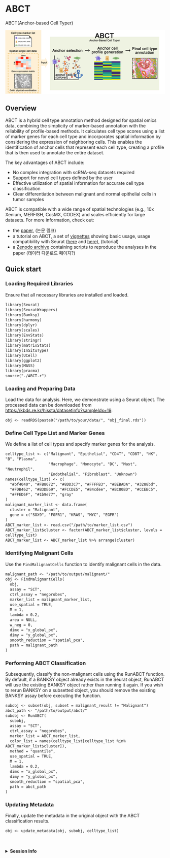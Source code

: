 # ABCT
ABCT(Anchor-based Cell Typer)

![Graphical Abstract](images/graphical_abstract.png)


## Overview

ABCT is a hybrid cell type annotation method designed for spatial omics data, combining the simplicity of marker-based annotation with the reliability of profile-based methods. It calculates cell type scores using a list of marker genes for each cell type and incorporates spatial information by considering the expression of neighboring cells. This enables the identification of anchor cells that represent each cell type, creating a profile that is then used to annotate the entire dataset.

The key advantages of ABCT include:

- No complex integration with scRNA-seq datasets required
- Support for novel cell types defined by the user
- Effective utilization of spatial information for accurate cell type classification
- Clear differentiation between malignant and normal epithelial cells in tumor samples

ABCT is compatible with a wide range of spatial technologies (e.g., 10x Xenium, MERFISH, CosMX, CODEX) and scales efficiently for large datasets. For more information, check out:

- the [paper](https://www.nature.com/articles/s41588-024-01664-3), (논문 링크)
- a tutorial on ABCT, a set of [vignettes](https://prabhakarlab.github.io/Banksy) showing basic usage, usage compatibility with Seurat ([here](https://github.com/satijalab/seurat-wrappers/blob/master/docs/banksy.md) and [here](https://satijalab.org/seurat/articles/visiumhd_analysis_vignette#identifying-spatially-defined-tissue-domains)),  (tutorial)
- a [Zenodo archive](https://zenodo.org/records/10258795) containing scripts to reproduce the analyses in the paper (데이터 다운로드 페이지?)





## Quick start
### Loading Required Libraries
Ensure that all necessary libraries are installed and loaded.

```{r libraries}
library(Seurat)
library(SeuratWrappers)
library(Banksy)
library(harmony)
library(dplyr)
library(scales)
library(EnvStats)
library(stringr)
library(matrixStats)
library(InSituType)
library(UCell)
library(ggplot2)
library(MASS)
library(pracma)
source("./ABCT.r")
```

### Loading and Preparing Data
Load the data for analysis. Here, we demonstrate using a Seurat object. The processed data can be downloaded from https://kbds.re.kr/hissta/datasetinfo?sampleIdx=19.
```{r load-data}
obj <- readRDS(paste0("/path/to/your/data/", "obj_final.rds"))
```

### Define Cell Type List and Marker Genes
We define a list of cell types and specify marker genes for the analysis.
```{r cell-types}
celltype_list <- c("Malignant", "Epithelial", "CD4T", "CD8T", "NK", "B", "Plasma",
                   "Macrophage", "Monocyte", "DC", "Mast", "Neutrophil", 
                   "Endothelial", "Fibroblast", "Unknown")
names(celltype_list) <- c(
  "#bf4040", "#FB8072", "#8DD3C7", "#FFFFB3", "#BEBADA", "#3288bd", 
  "#FDB462", "#B3DE69", "#FCCDE5", "#84cdee", "#BC80BD", "#CCEBC5", 
  "#FFED6F", "#1b9e77", "gray"
)
malignant_marker_list <- data.frame(
  cluster = "Malignant",
  gene = c("SOX9", "FGFR1", "KRAS", "MYC", "EGFR")
)
ABCT_marker_list <- read.csv("/path/to/marker_list.csv")
ABCT_marker_list$cluster <- factor(ABCT_marker_list$cluster, levels = celltype_list)
ABCT_marker_list <- ABCT_marker_list %>% arrange(cluster)
```

### Identifying Malignant Cells
Use the `FindMalignantCells` function to identify malignant cells in the data.
```{r find-malignant}
malignant_path <- "/path/to/output/malignant/"
obj <- FindMalignantCells(
  obj,
  assay = "SCT",
  ctrl_assay = "negprobes",
  marker_list = malignant_marker_list,
  use_spatial = TRUE,
  M = 1,
  lambda = 0.2,
  area = NULL,
  w_neg = 0,
  dimx = "x_global_px",
  dimy = "y_global_px",
  smooth_reduction = "spatial_pca",
  path = malignant_path
)
```

### Performing ABCT Classification
Subsequently, classify the non-malignant cells using the RunABCT function. By default, if a BANKSY object already exists in the Seurat object, RunABCT will use the existing BANKSY object rather than running it again. If you wish to rerun BANKSY on a subsetted object, you should remove the existing BANKSY assay before executing the function.
```{r run-abct}
subobj <- subset(obj, subset = malignant_result != "Malignant")
abct_path <- "/path/to/output/abct/"
subobj <- RunABCT(
  subobj,
  assay = "SCT",
  ctrl_assay = "negprobes",
  marker_list = ABCT_marker_list,
  color_list = names(celltype_list[celltype_list %in% ABCT_marker_list$cluster]),
  method = "quantile",
  use_spatial = TRUE,
  M = 1,
  lambda = 0.2,
  dimx = "x_global_px",
  dimy = "y_global_px",
  smooth_reduction = "spatial_pca",
  path = abct_path
)
```

### Updating Metadata
Finally, update the metadata in the original object with the ABCT classification results.
```{r update-metadata}
obj <- update_metadata(obj, subobj, celltype_list)
```

<br>
<br>
<details>
<summary><strong>Session Info</strong></summary>
  ```{r sessioninfo, echo=FALSE}
  sessionInfo()
  ```
</details>
<br>
<br>


